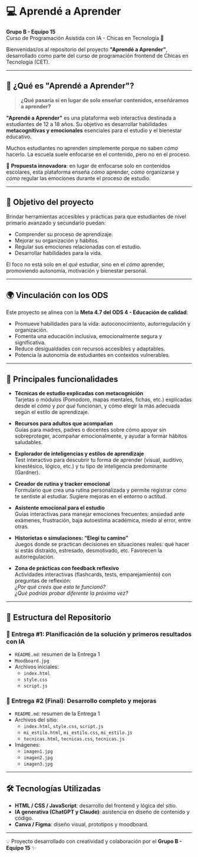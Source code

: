 # 💻 Aprendé a Aprender

**Grupo B - Equipo 15**  
Curso de Programación Asistida con IA - Chicas en Tecnología 🚀

Bienvenidas/os al repositorio del proyecto **"Aprendé a Aprender"**, desarrollado como parte del curso de programación frontend de Chicas en Tecnología (CET).

---

## 🧠 ¿Qué es "Aprendé a Aprender"?

> **¿Qué pasaría si en lugar de solo enseñar contenidos, enseñáramos a aprender?**

**"Aprendé a Aprender"** es una plataforma web interactiva destinada a estudiantes de 12 a 18 años. Su objetivo es desarrollar habilidades **metacognitivas y emocionales** esenciales para el estudio y el bienestar educativo.

Muchos estudiantes no aprenden simplemente porque no saben *cómo* hacerlo. La escuela suele enfocarse en el contenido, pero no en el proceso.

📌 **Propuesta innovadora**: en lugar de enfocarse solo en contenidos escolares, esta plataforma enseña *cómo* aprender, *cómo* organizarse y *cómo* regular las emociones durante el proceso de estudio.

---

## 🎯 Objetivo del proyecto

Brindar herramientas accesibles y prácticas para que estudiantes de nivel primario avanzado y secundario puedan:

- Comprender su proceso de aprendizaje.
- Mejorar su organización y hábitos.
- Regular sus emociones relacionadas con el estudio.
- Desarrollar habilidades para la vida.

El foco no está solo en el *qué* estudiar, sino en el *cómo* aprender, promoviendo autonomía, motivación y bienestar personal.

---

## 🌍 Vinculación con los ODS

Este proyecto se alinea con la **Meta 4.7 del ODS 4 - Educación de calidad**:

- Promueve habilidades para la vida: autoconocimiento, autorregulación y organización.
- Fomenta una educación inclusiva, emocionalmente segura y significativa.
- Reduce desigualdades con recursos accesibles y adaptables.
- Potencia la autonomía de estudiantes en contextos vulnerables.

---

## 🧩 Principales funcionalidades

- **Técnicas de estudio explicadas con metacognición**  
  Tarjetas o módulos (Pomodoro, mapas mentales, fichas, etc.) explicadas desde el *cómo* y *por qué* funcionan, y cómo elegir la más adecuada según el estilo de aprendizaje.

- **Recursos para adultos que acompañan**  
  Guías para madres, padres o docentes sobre cómo apoyar sin sobreproteger, acompañar emocionalmente, y ayudar a formar hábitos saludables.

- **Explorador de inteligencias y estilos de aprendizaje**  
  Test interactivo para descubrir tu forma de aprender (visual, auditivo, kinestésico, lógico, etc.) y tu tipo de inteligencia predominante (Gardner).

- **Creador de rutina y tracker emocional**  
  Formulario que crea una rutina personalizada y permite registrar cómo te sentiste al estudiar. Sugiere mejoras en el entorno o actitud.

- **Asistente emocional para el estudio**  
  Guías interactivas para manejar emociones frecuentes: ansiedad ante exámenes, frustración, baja autoestima académica, miedo al error, entre otras.

- **Historietas o simulaciones: “Elegí tu camino”**  
  Juegos donde se practican decisiones en situaciones reales: qué hacer si estás distraído, estresado, desmotivado, etc. Favorecen la autorregulación.

- **Zona de prácticas con feedback reflexivo**  
  Actividades interactivas (flashcards, tests, emparejamiento) con preguntas de reflexión:  
  *¿Por qué creés que esto te funcionó?*  
  *¿Qué podrías probar diferente la próxima vez?*

---

## 📄 Estructura del Repositorio

### 📁 Entrega #1: Planificación de la solución y primeros resultados con IA

- `README.md`: resumen de la Entrega 1  
- `Moodboard.jpg`  
- Archivos iniciales:
  - `index.html`
  - `style.css`
  - `script.js`

### 📁 Entrega #2 (Final): Desarrollo completo y mejoras

- `README.md`: resumen de la Entrega 1  
- Archivos del sitio:
  - `index.html`, `style.css`, `script.js`
  - `mi_estilo.html`, `mi_estilo.css`, `mi_estilo.js`
  - `tecnicas.html`, `tecnicas.css`, `tecnicas.js`
- Imágenes:
  - `imagen1.jpg`
  - `imagen2.jpg`
  - `imagen3.jpg`

---

## 🛠️ Tecnologías Utilizadas

- **HTML / CSS / JavaScript**: desarrollo del frontend y lógica del sitio.
- **IA generativa (ChatGPT y Claude)**: asistencia en diseño de contenido y código.
- **Canva / Figma**: diseño visual, prototipos y moodboard.

---

💡 Proyecto desarrollado con creatividad y colaboración por el **Grupo B - Equipo 15** ✨
